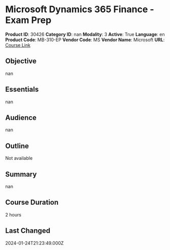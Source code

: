 # Microsoft Dynamics 365 Finance - Exam Prep

**Product ID**: 30426
**Category ID**: nan
**Modality**: 3
**Active**: True
**Language**: en
**Product Code**: MB-310-EP
**Vendor Code**: MS
**Vendor Name**: Microsoft
**URL**: [Course Link](https://www.fastlaneus.com/course/microsoft-mb-310-ep)

## Objective
nan

## Essentials
nan

## Audience
nan

## Outline
Not available

## Summary
nan

## Course Duration
2 hours

## Last Changed
2024-01-24T21:23:49.000Z

